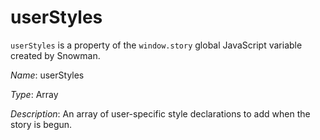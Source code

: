 # userStyles

`userStyles` is a property of the `window.story` global JavaScript variable created by Snowman.

*Name*: userStyles

*Type*: Array

*Description*: An array of user-specific style declarations to add when the story is begun.

